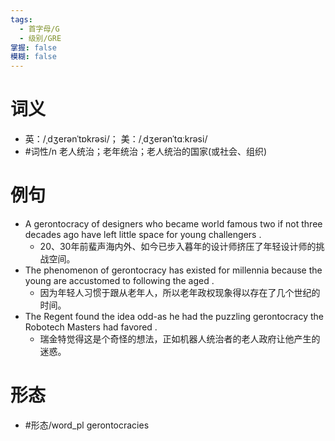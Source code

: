 ```yaml
---
tags:
  - 首字母/G
  - 级别/GRE
掌握: false
模糊: false
---
```

# 词义
- 英：/ˌdʒerənˈtɒkrəsi/； 美：/ˌdʒerənˈtɑːkrəsi/
- #词性/n  老人统治；老年统治；老人统治的国家(或社会、组织)
# 例句
- A gerontocracy of designers who became world famous two if not three decades ago have left little space for young challengers .
	- 20、30年前蜚声海内外、如今已步入暮年的设计师挤压了年轻设计师的挑战空间。
- The phenomenon of gerontocracy has existed for millennia because the young are accustomed to following the aged .
	- 因为年轻人习惯于跟从老年人，所以老年政权现象得以存在了几个世纪的时间。
- The Regent found the idea odd-as he had the puzzling gerontocracy the Robotech Masters had favored .
	- 瑞金特觉得这是个奇怪的想法，正如机器人统治者的老人政府让他产生的迷惑。
# 形态
- #形态/word_pl gerontocracies
